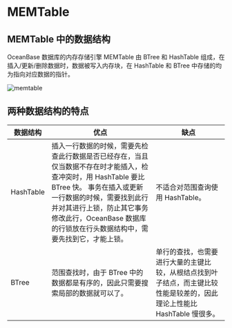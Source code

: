 MEMTable 
=============================



MEMTable 中的数据结构 
------------------------------------

OceanBase 数据库的内存存储引擎 MEMTable 由 BTree 和 HashTable 组成，在插入/更新/删除数据时，数据被写入内存块，在 HashTable 和 BTree 中存储的均为指向对应数据的指针。

![memtable](https://help-static-aliyun-doc.aliyuncs.com/assets/img/zh-CN/7073623461/p354858.jpg)

两种数据结构的特点 
------------------------------



|   数据结构    |                                                                                   优点                                                                                   |                                缺点                                 |
|-----------|------------------------------------------------------------------------------------------------------------------------------------------------------------------------|-------------------------------------------------------------------|
| HashTable | 插入一行数据的时候，需要先检查此行数据是否已经存在，当且仅当数据不存在时才能插入，检查冲突时，用 HashTable 要比 BTree 快。 事务在插入或更新一行数据的时候，需要找到此行并对其进行上锁，防止其它事务修改此行，OceanBase 数据库的行锁放在行头数据结构中，需要先找到它，才能上锁。 | 不适合对范围查询使用 HashTable。                                             |
| BTree     | 范围查找时，由于 BTree 中的数据都是有序的，因此只需要搜索局部的数据就可以了。                                                                                                                             | 单行的查找，也需要进行大量的主键比较，从根结点找到叶子结点，而主键比较性能是较差的，因此理论上性能比 HashTable 慢很多。 |


